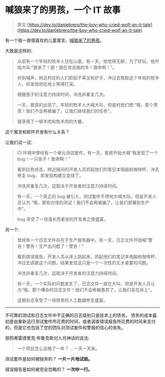 # 喊狼来了的男孩，一个 IT 故事

> 原文:[https://dev.to/danlebrero/the-boy-who-cried-wolf-an-it-tale](https://dev.to/danlebrero/the-boy-who-cried-wolf-an-it-tale)

有一个我一直很喜欢的儿童寓言，[喊狼来了的男孩](https://en.wikipedia.org/wiki/The_Boy_Who_Cried_Wolf)。

大致是这样的:

> 从前有一个年轻的牧羊人住在山里。有一天，他觉得无聊，为了好玩，他开始大叫:“狼来了！狼！狼在攻击我的羊！救命啊！”。
> 
> 听到喊声，附近村庄的人们抓起干草叉和铲子，冲过去帮助这个年轻的牧羊人，却发现他在地上笑得打滚。
> 
> 根据孩子的注意力持续时间，冲洗并重复几次。
> 
> 一天，狼真的出现了，年轻的牧羊人大喊大叫，但是村民们想:“哦，那个男孩！我们不会再被骗了。让我们继续我们的任务”。
> 
> 狼享用了一顿羊肉和牧羊肉的大餐。

这个寓言和软件开发有什么关系？

让我们试一试:

> CI 环境中曾经有一个单元测试套件。有一天，套房开始大喊“我发现了一个 bug！一只虫子！救命啊！”
> 
> 看到红色状态，附近隔间的开发人员抓起他们的笔记本电脑和咖啡杯，冲去修复 bug，
> 却发现构建又变绿了。
> 
> 冲洗并重复几次，这取决于开发者的注意力持续时间。
> 
> 有一天，一个真正的 bug 被引入，测试套件不停地大喊大叫，但是开发人员认为
> “哦，那些古怪的测试！我们不会再被骗了。让我们部署到生产中”。
> 
> bug 享受了一场漫长而紧张的开发者之夜盛宴。

另一个:

> 曾经有一个日志文件存在于生产服务器中。有一天，日志文件开始喊“警告！警告！生产出问题了！警告！”
> 
> 看到错误报告，开发人员从床上跳起来，抓起他们的笔记本电脑和咖啡杯，冲过去调查这个问题，结果发现这只是一个一次性的无关紧要的问题。
> 
> 冲洗并重复几次，这取决于开发者的注意力持续时间。
> 
> 有一天，一个实际的问题发生了，日志文件一直在大叫，但是开发人员认为“哦，那个嘈杂的日志文件！我们不会再被愚弄了。让我们呆在床上”。
> 
> 这期杂志享受了一场昂贵的人工数据修复盛宴。

* * *

不可靠的测试和日志文件中不正确的日志级别只是技术上的债务。
债务的成本最初是由重新运行测试套件所花费的时间，或者调查错误报告所花费的时间来支付的，但是它也包括了您的团队对测试套件和警报的信心的丧失。

按照弗雷德里克·布鲁克斯对人月神话的说法:

> 一个项目怎么会晚了一年？
> ...一天一天来。

测试套件是如何被抛弃的？ **一片一片地试验。**

错误报告是如何被完全忽略的？ **一次吵一行。**